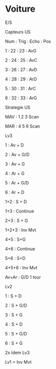 # Voiture

E/S


Capteurs US 


Num : Trig : Echo : Pos


1 : 22 : 23 : AvG

2 : 24 : 25 : AvC

3 : 26 : 27 : AvD

4 : 28 : 29 : ArD

5 : 30 : 31 : ArC

6 : 32 : 33 : ArG


Strategie US


MAV : 1 2 3 Scan 

MAR : 4 5 6 Scan


Lv3


1 : Av + D

2 : Av + G/D

3 : Av + G

4 : Ar + G

5 : Ar + G/D

6 : Ar + D


1+2 : S + D

1+3 : Continue

2+3 : S + G


1+2+3 : Inv Mvt


4+5 : S+G

4+6 : Continue

5+6 : S+D


4+5+6 : Inv Mvt

Av+Ar : G/D 1 tour


Lv2


1 : S + D

2 : S + G/D

3 : S + G

4 : S + D

5 : S + G/D

6 : S + G


2x Idem Lv3


Lv1 = Inv Mvt



